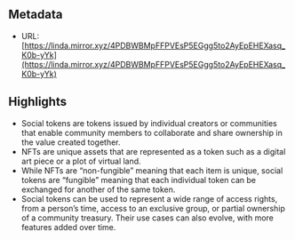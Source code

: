 ## Metadata
* URL: [https://linda.mirror.xyz/4PDBWBMpFFPVEsP5EGgg5to2AyEpEHEXasq_K0b-yYk](https://linda.mirror.xyz/4PDBWBMpFFPVEsP5EGgg5to2AyEpEHEXasq_K0b-yYk)

## Highlights
* Social tokens are tokens issued by individual creators or communities that enable community members to collaborate and share ownership in the value created together.
* NFTs are unique assets that are represented as a token such as a digital art piece or a plot of virtual land.
* While NFTs are “non-fungible” meaning that each item is unique, social tokens are “fungible” meaning that each individual token can be exchanged for another of the same token.
* Social tokens can be used to represent a wide range of access rights, from a person’s time, access to an exclusive group, or partial ownership of a community treasury. Their use cases can also evolve, with more features added over time.